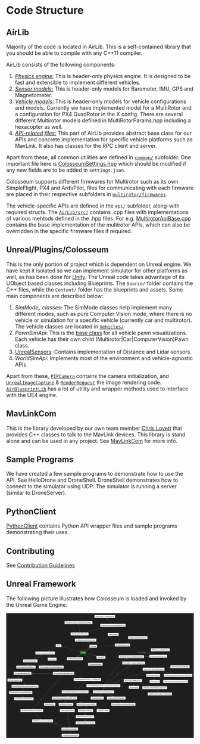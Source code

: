 # Code Structure

## AirLib

Majority of the code is located in AirLib. This is a self-contained library that you should be able to compile with any C++11 compiler.

AirLib consists of the following components:

1. [*Physics engine:*](https://github.com/CodexLabsLLC/Colosseum/tree/main/AirLib/include/physics) This is header-only physics engine. It is designed to be fast and extensible to implement different vehicles.
2. [*Sensor models:*](https://github.com/CodexLabsLLC/Colosseum/tree/main/AirLib/include/sensors) This is header-only models for Barometer, IMU, GPS and Magnetometer.
3. [*Vehicle models:*](https://github.com/CodexLabsLLC/Colosseum/tree/main/AirLib/include/vehiclesr) This is header-only models for vehicle configurations and models. Currently we have implemented model for a MultiRotor and a configuration for PX4 QuadRotor in the X config. There are several different Multirotor models defined in MultiRotorParams.hpp including a hexacopter as well.
4. [*API-related files:*](https://github.com/CodexLabsLLC/Colosseum/tree/main/AirLib/include/api) This part of AirLib provides abstract base class for our APIs and concrete implementation for specific vehicle platforms such as MavLink. It also has classes for the RPC client and server.

Apart from these, all common utilities are defined in [`common/`](https://github.com/CodexLabsLLC/Colosseum/tree/main/AirLib/include/common) subfolder. One important file here is [ColosseumSettings.hpp](https://github.com/CodexLabsLLC/Colosseum/blob/main/AirLib/include/common/ColosseumSettings.hpp) which should be modified if any new fields are to be added in `settings.json`.

Colosseum supports different firmwares for Multirotor such as its own SimpleFlight, PX4 and ArduPilot, files for communicating with each firmware are placed in their respective subfolders in [`multirotor/firmwares`](https://github.com/CodexLabsLLC/Colosseum/tree/main/AirLib/include/vehicles/multirotor/firmwares).

The vehicle-specific APIs are defined in the `api/` subfolder, along-with required structs. The [`AirLib/src/`](https://github.com/CodexLabsLLC/Colosseum/tree/main/AirLib/src) contains .cpp files with implementations of various mehtods defined in the .hpp files. For e.g. [MultirotorApiBase.cpp](https://github.com/CodexLabsLLC/Colosseum/blob/main/AirLib/src/vehicles/multirotor/api/MultirotorApiBase.cpp) contains the base implementation of the multirotor APIs, which can also be overridden in the specific firmware files if required.

## Unreal/Plugins/Colosseum

This is the only portion of project which is dependent on Unreal engine. We have kept it isolated so we can implement simulator for other platforms as well, as has been done for [Unity](https://CodexLabsLLC.github.io/Colosseum/Unity.html). The Unreal code takes advantage of its UObject based classes including Blueprints. The `Source/` folder contains the C++ files, while the `Content/` folder has the blueprints and assets. Some main components are described below:

1. *SimMode_ classes*: The SimMode classes help implement many different modes, such as pure Computer Vision mode, where there is no vehicle or simulation for a specific vehicle (currently car and multirotor). The vehicle classes are located in [`Vehicles/`](https://github.com/CodexLabsLLC/Colosseum/tree/main/Unreal/Plugins/Colosseum/Source/Vehicles)
2. *PawnSimApi*: This is the [base class](https://github.com/CodexLabsLLC/Colosseum/blob/main/Unreal/Plugins/Colosseum/Source/PawnSimApi.cpp) for all vehicle pawn visualizations. Each vehicle has their own child (Multirotor|Car|ComputerVision)Pawn class.
3. [UnrealSensors](https://github.com/CodexLabsLLC/Colosseum/tree/main/Unreal/Plugins/Colosseum/Source/UnrealSensors): Contains implementation of Distance and Lidar sensors.
4. *WorldSimApi*: Implements most of the environment and vehicle-agnostic APIs

Apart from these, [`PIPCamera`](https://github.com/CodexLabsLLC/Colosseum/blob/main/Unreal/Plugins/Colosseum/Source/PIPCamera.cpp) contains the camera initialization, and [`UnrealImageCapture`](https://github.com/CodexLabsLLC/Colosseum/blob/main/Unreal/Plugins/Colosseum/Source/UnrealImageCapture.cpp) & [`RenderRequest`](https://github.com/CodexLabsLLC/Colosseum/blob/main/Unreal/Plugins/Colosseum/Source/RenderRequest.cpp) the image rendering code. [`AirBlueprintLib`](https://github.com/CodexLabsLLC/Colosseum/blob/main/Unreal/Plugins/Colosseum/Source/AirBlueprintLib.cpp) has a lot of utility and wrapper methods used to interface with the UE4 engine.

## MavLinkCom

This is the library developed by our own team member [Chris Lovett](https://github.com/lovettchris) that provides C++ classes to talk to the MavLink devices. This library is stand alone and can be used in any project.
See [MavLinkCom](mavlinkcom.md) for more info.

## Sample Programs

We have created a few sample programs to demonstrate how to use the API. See HelloDrone and DroneShell.
DroneShell demonstrates how to connect to the simulator using UDP.  The simulator is running a server (similar to DroneServer).

## PythonClient

[PythonClient](https://github.com/CodexLabsLLC/Colosseum/tree/main/PythonClient) contains Python API wrapper files and sample programs demonstrating their uses.

## Contributing

See [Contribution Guidelines](CONTRIBUTING.md)

## Unreal Framework

The following picture illustrates how Colosseum is loaded and invoked by the Unreal Game Engine:

![ColosseumConstruction](images/airsim_startup.png)
